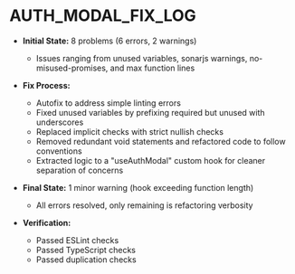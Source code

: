 # AUTH_MODAL_FIX_LOG

- **Initial State:** 8 problems (6 errors, 2 warnings)
  - Issues ranging from unused variables, sonarjs warnings, no-misused-promises, and max function lines

- **Fix Process:**
  - Autofix to address simple linting errors
  - Fixed unused variables by prefixing required but unused with underscores
  - Replaced implicit checks with strict nullish checks
  - Removed redundant void statements and refactored code to follow conventions
  - Extracted logic to a "useAuthModal" custom hook for cleaner separation of concerns

- **Final State:** 1 minor warning (hook exceeding function length) 
  - All errors resolved, only remaining is refactoring verbosity

- **Verification:**
  - Passed ESLint checks
  - Passed TypeScript checks
  - Passed duplication checks
